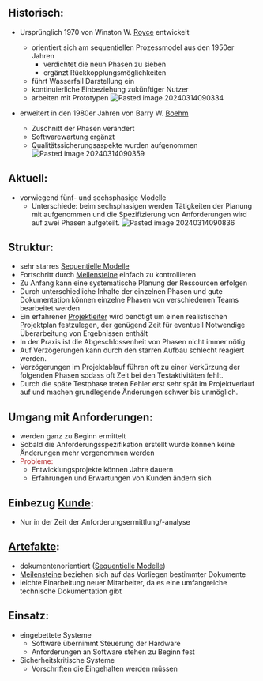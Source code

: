 ## Historisch:
- Ursprünglich 1970 von Winston W. [Royce](Royce) entwickelt
	- orientiert sich am sequentiellen Prozessmodel aus den 1950er Jahren
		- verdichtet die neun Phasen zu sieben 
		- ergänzt Rückkopplungsmöglichkeiten
	- führt Wasserfall Darstellung ein
	- kontinuierliche Einbeziehung zukünftiger Nutzer
	- arbeiten mit Prototypen
![Pasted image 20240314090334](Screenshots/Pasted%20image%2020240314090334.png)

- erweitert in den 1980er Jahren von Barry W. [Boehm](Persönlichkeiten%20und%20Organisationen/Boehm.md)
	- Zuschnitt der Phasen verändert
	- Softwarewartung ergänzt
	- Qualitätssicherungsaspekte wurden aufgenommen
![Pasted image 20240314090359](Screenshots/Pasted%20image%2020240314090359.png)

## Aktuell:
- vorwiegend fünf- und sechsphasige Modelle
	- Unterschiede: beim sechsphasigen werden Tätigkeiten der Planung mit aufgenommen und die Spezifizierung von Anforderungen wird auf zwei Phasen aufgeteilt.
![Pasted image 20240314090836](Screenshots/Pasted%20image%2020240314090836.png)

## Struktur:
- sehr starres [Sequentielle Modelle](Sequentielle%20Modelle.md)
- Fortschritt durch [Meilensteine](Meilensteine.md) einfach zu kontrollieren
- Zu Anfang kann eine systematische Planung der Ressourcen erfolgen
- Durch unterschiedliche Inhalte der einzelnen Phasen und gute Dokumentation können einzelne Phasen von verschiedenen Teams bearbeitet werden
- Ein erfahrener [Projektleiter](Projektleiter.md) wird benötigt um einen realistischen Projektplan festzulegen, der genügend Zeit für eventuell Notwendige Überarbeitung von Ergebnissen enthält
- In der Praxis ist die Abgeschlossenheit von Phasen nicht immer nötig
- Auf Verzögerungen kann durch den starren Aufbau schlecht reagiert werden.
- Verzögerungen im Projektablauf führen oft zu einer Verkürzung der folgenden Phasen sodass oft Zeit bei den Testaktivitäten fehlt.
- Durch die späte Testphase treten Fehler erst sehr spät im Projektverlauf auf und machen grundlegende Änderungen schwer bis unmöglich.
## Umgang mit Anforderungen:
- werden ganz zu Beginn ermittelt
- Sobald die Anforderungsspezifikation erstellt wurde können keine Änderungen mehr vorgenommen werden
- <font color="#B22222">Probleme:</font> 
	- Entwicklungsprojekte können Jahre dauern
	- Erfahrungen und Erwartungen von Kunden ändern sich
## Einbezug [Kunde](Kunde.md): 
- Nur in der Zeit der Anforderungsermittlung/-analyse
## [Artefakte](Artefakte.md):
- dokumentenorientiert ([Sequentielle Modelle](Sequentielle%20Modelle.md))
- [Meilensteine](Meilensteine.md) beziehen sich auf das Vorliegen bestimmter Dokumente
- leichte Einarbeitung neuer Mitarbeiter, da es eine umfangreiche technische Dokumentation gibt
## Einsatz:
- eingebettete Systeme
	- Software übernimmt Steuerung der Hardware
	- Anforderungen an Software stehen zu Beginn fest
- Sicherheitskritische Systeme
	- Vorschriften die Eingehalten werden müssen


